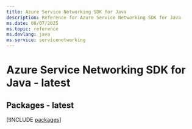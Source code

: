 ```yaml
---
title: Azure Service Networking SDK for Java
description: Reference for Azure Service Networking SDK for Java
ms.date: 08/07/2025
ms.topic: reference
ms.devlang: java
ms.service: servicenetworking
---
```

# Azure Service Networking SDK for Java - latest
## Packages - latest
[!INCLUDE [packages](service-networking-index.md)]